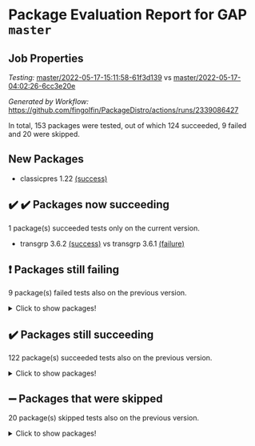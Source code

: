 # Package Evaluation Report for GAP `master`

## Job Properties

*Testing:* [master/2022-05-17-15:11:58-61f3d139](https://github.com/fingolfin/PackageDistro/blob/data/reports/master/2022-05-17-15:11:58-61f3d139) vs [master/2022-05-17-04:02:26-6cc3e20e](https://github.com/fingolfin/PackageDistro/blob/data/reports/master/2022-05-17-04:02:26-6cc3e20e)

*Generated by Workflow:* https://github.com/fingolfin/PackageDistro/actions/runs/2339086427

In total, 153 packages were tested, out of which 124 succeeded, 9 failed and 20 were skipped.

## New Packages

- classicpres 1.22 [(success)](https://github.com/fingolfin/PackageDistro/runs/6472163473?check_suite_focus=true)

## :heavy_check_mark: :heavy_check_mark: Packages now succeeding

1 package(s) succeeded tests only on the current version.
- transgrp 3.6.2 [(success)](https://github.com/fingolfin/PackageDistro/runs/6472180409?check_suite_focus=true) vs transgrp 3.6.1 [(failure)](https://github.com/fingolfin/PackageDistro/runs/6463901011?check_suite_focus=true)

## :exclamation: Packages still failing

9 package(s) failed tests also on the previous version.
<details><summary>Click to show packages!</summary>

- fining 1.4.1 [(failure)](https://github.com/fingolfin/PackageDistro/runs/6472167502?check_suite_focus=true)
- francy 1.2.4 [(failure)](https://github.com/fingolfin/PackageDistro/runs/6472168283?check_suite_focus=true)
- hap 1.39 [(failure)](https://github.com/fingolfin/PackageDistro/runs/6472169896?check_suite_focus=true)
- normalizinterface 1.3.2 [(failure)](https://github.com/fingolfin/PackageDistro/runs/6472174460?check_suite_focus=true)
- packagemanager 1.2 [(failure)](https://github.com/fingolfin/PackageDistro/runs/6472175426?check_suite_focus=true)
- rcwa 4.6.4 [(failure)](https://github.com/fingolfin/PackageDistro/runs/6472176855?check_suite_focus=true)
- recog 1.3.2 [(failure)](https://github.com/fingolfin/PackageDistro/runs/6472177118?check_suite_focus=true)
- semigroups 4.0.0 [(failure)](https://github.com/fingolfin/PackageDistro/runs/6472177884?check_suite_focus=true)
- ugaly 4.0.2 [(failure)](https://github.com/fingolfin/PackageDistro/runs/6472180574?check_suite_focus=true)
</details>

## :heavy_check_mark: Packages still succeeding

122 package(s) succeeded tests also on the previous version.
<details><summary>Click to show packages!</summary>

- ace 5.4 [(success)](https://github.com/fingolfin/PackageDistro/runs/6472161578?check_suite_focus=true)
- aclib 1.3.2 [(success)](https://github.com/fingolfin/PackageDistro/runs/6472161713?check_suite_focus=true)
- agt 0.2 [(success)](https://github.com/fingolfin/PackageDistro/runs/6472161855?check_suite_focus=true)
- alnuth 3.2.1 [(success)](https://github.com/fingolfin/PackageDistro/runs/6472161967?check_suite_focus=true)
- anupq 3.2.6 [(success)](https://github.com/fingolfin/PackageDistro/runs/6472162077?check_suite_focus=true)
- atlasrep 2.1.2 [(success)](https://github.com/fingolfin/PackageDistro/runs/6472162199?check_suite_focus=true)
- autodoc 2022.03.10 [(success)](https://github.com/fingolfin/PackageDistro/runs/6472162311?check_suite_focus=true)
- automata 1.15 [(success)](https://github.com/fingolfin/PackageDistro/runs/6472162451?check_suite_focus=true)
- automgrp 1.3.2 [(success)](https://github.com/fingolfin/PackageDistro/runs/6472162678?check_suite_focus=true)
- autpgrp 1.10.2 [(success)](https://github.com/fingolfin/PackageDistro/runs/6472162795?check_suite_focus=true)
- cap 2022.05-02 [(success)](https://github.com/fingolfin/PackageDistro/runs/6472162955?check_suite_focus=true)
- caratinterface 2.3.3 [(success)](https://github.com/fingolfin/PackageDistro/runs/6472163071?check_suite_focus=true)
- cddinterface 2020.06.24 [(success)](https://github.com/fingolfin/PackageDistro/runs/6472163210?check_suite_focus=true)
- circle 1.6.5 [(success)](https://github.com/fingolfin/PackageDistro/runs/6472163318?check_suite_focus=true)
- cohomolo 1.6.10 [(success)](https://github.com/fingolfin/PackageDistro/runs/6472163734?check_suite_focus=true)
- congruence 1.2.4 [(success)](https://github.com/fingolfin/PackageDistro/runs/6472164102?check_suite_focus=true)
- corelg 1.56 [(success)](https://github.com/fingolfin/PackageDistro/runs/6472164342?check_suite_focus=true)
- crime 1.6 [(success)](https://github.com/fingolfin/PackageDistro/runs/6472164515?check_suite_focus=true)
- crisp 1.4.5 [(success)](https://github.com/fingolfin/PackageDistro/runs/6472164658?check_suite_focus=true)
- crypting 0.10 [(success)](https://github.com/fingolfin/PackageDistro/runs/6472164821?check_suite_focus=true)
- cryst 4.1.24 [(success)](https://github.com/fingolfin/PackageDistro/runs/6472165083?check_suite_focus=true)
- crystcat 1.1.9 [(success)](https://github.com/fingolfin/PackageDistro/runs/6472165278?check_suite_focus=true)
- ctbllib 1.3.4 [(success)](https://github.com/fingolfin/PackageDistro/runs/6472165469?check_suite_focus=true)
- cubefree 1.19 [(success)](https://github.com/fingolfin/PackageDistro/runs/6472165613?check_suite_focus=true)
- curlinterface 2.2.2 [(success)](https://github.com/fingolfin/PackageDistro/runs/6472165744?check_suite_focus=true)
- cvec 2.7.5 [(success)](https://github.com/fingolfin/PackageDistro/runs/6472165886?check_suite_focus=true)
- datastructures 0.2.7 [(success)](https://github.com/fingolfin/PackageDistro/runs/6472166022?check_suite_focus=true)
- deepthought 1.0.5 [(success)](https://github.com/fingolfin/PackageDistro/runs/6472166185?check_suite_focus=true)
- design 1.7 [(success)](https://github.com/fingolfin/PackageDistro/runs/6472166333?check_suite_focus=true)
- difsets 2.3.1 [(success)](https://github.com/fingolfin/PackageDistro/runs/6472166513?check_suite_focus=true)
- digraphs 1.5.2 [(success)](https://github.com/fingolfin/PackageDistro/runs/6472166667?check_suite_focus=true)
- edim 1.3.5 [(success)](https://github.com/fingolfin/PackageDistro/runs/6472166837?check_suite_focus=true)
- example 4.3.1 [(success)](https://github.com/fingolfin/PackageDistro/runs/6472166939?check_suite_focus=true)
- factint 1.6.3 [(success)](https://github.com/fingolfin/PackageDistro/runs/6472167073?check_suite_focus=true)
- ferret 1.0.7 [(success)](https://github.com/fingolfin/PackageDistro/runs/6472167211?check_suite_focus=true)
- fga 1.4.0 [(success)](https://github.com/fingolfin/PackageDistro/runs/6472167345?check_suite_focus=true)
- float 1.0.3 [(success)](https://github.com/fingolfin/PackageDistro/runs/6472167612?check_suite_focus=true)
- format 1.4.3 [(success)](https://github.com/fingolfin/PackageDistro/runs/6472167749?check_suite_focus=true)
- forms 1.2.7 [(success)](https://github.com/fingolfin/PackageDistro/runs/6472167861?check_suite_focus=true)
- fplsa 1.2.5 [(success)](https://github.com/fingolfin/PackageDistro/runs/6472167981?check_suite_focus=true)
- fr 2.4.8 [(success)](https://github.com/fingolfin/PackageDistro/runs/6472168134?check_suite_focus=true)
- fwtree 1.3 [(success)](https://github.com/fingolfin/PackageDistro/runs/6472168426?check_suite_focus=true)
- gbnp 1.0.5 [(success)](https://github.com/fingolfin/PackageDistro/runs/6472168619?check_suite_focus=true)
- generalizedmorphismsforcap 2022.05-01 [(success)](https://github.com/fingolfin/PackageDistro/runs/6472168810?check_suite_focus=true)
- genss 1.6.6 [(success)](https://github.com/fingolfin/PackageDistro/runs/6472168948?check_suite_focus=true)
- gradedringforhomalg 2022.03-01 [(success)](https://github.com/fingolfin/PackageDistro/runs/6472169075?check_suite_focus=true)
- grape 4.8.5 [(success)](https://github.com/fingolfin/PackageDistro/runs/6472169216?check_suite_focus=true)
- groupoids 1.69 [(success)](https://github.com/fingolfin/PackageDistro/runs/6472169352?check_suite_focus=true)
- grpconst 2.6.2 [(success)](https://github.com/fingolfin/PackageDistro/runs/6472169527?check_suite_focus=true)
- guarana 0.96.3 [(success)](https://github.com/fingolfin/PackageDistro/runs/6472169674?check_suite_focus=true)
- guava 3.16 [(success)](https://github.com/fingolfin/PackageDistro/runs/6472169779?check_suite_focus=true)
- hapcryst 0.1.14 [(success)](https://github.com/fingolfin/PackageDistro/runs/6472170036?check_suite_focus=true)
- hecke 1.5.3 [(success)](https://github.com/fingolfin/PackageDistro/runs/6472170213?check_suite_focus=true)
- help 3.5 [(success)](https://github.com/fingolfin/PackageDistro/runs/6472170473?check_suite_focus=true)
- idrel 2.43 [(success)](https://github.com/fingolfin/PackageDistro/runs/6472170622?check_suite_focus=true)
- images 1.3.1 [(success)](https://github.com/fingolfin/PackageDistro/runs/6472170774?check_suite_focus=true)
- intpic 0.2.4 [(success)](https://github.com/fingolfin/PackageDistro/runs/6472170931?check_suite_focus=true)
- io 4.7.2 [(success)](https://github.com/fingolfin/PackageDistro/runs/6472171072?check_suite_focus=true)
- irredsol 1.4.3 [(success)](https://github.com/fingolfin/PackageDistro/runs/6472171337?check_suite_focus=true)
- json 2.1.0 [(success)](https://github.com/fingolfin/PackageDistro/runs/6472171478?check_suite_focus=true)
- jupyterkernel 1.4.1 [(success)](https://github.com/fingolfin/PackageDistro/runs/6472171645?check_suite_focus=true)
- jupyterviz 1.5.1 [(success)](https://github.com/fingolfin/PackageDistro/runs/6472171794?check_suite_focus=true)
- kan 1.34 [(success)](https://github.com/fingolfin/PackageDistro/runs/6472171904?check_suite_focus=true)
- kbmag 1.5.9 [(success)](https://github.com/fingolfin/PackageDistro/runs/6472172008?check_suite_focus=true)
- laguna 3.9.5 [(success)](https://github.com/fingolfin/PackageDistro/runs/6472172155?check_suite_focus=true)
- liealgdb 2.2.1 [(success)](https://github.com/fingolfin/PackageDistro/runs/6472172307?check_suite_focus=true)
- liepring 2.6 [(success)](https://github.com/fingolfin/PackageDistro/runs/6472172448?check_suite_focus=true)
- liering 2.4.2 [(success)](https://github.com/fingolfin/PackageDistro/runs/6472172640?check_suite_focus=true)
- linearalgebraforcap 2022.05-02 [(success)](https://github.com/fingolfin/PackageDistro/runs/6472172758?check_suite_focus=true)
- loops 3.4.1 [(success)](https://github.com/fingolfin/PackageDistro/runs/6472172891?check_suite_focus=true)
- lpres 1.0.3 [(success)](https://github.com/fingolfin/PackageDistro/runs/6472173030?check_suite_focus=true)
- majoranaalgebras 1.4 [(success)](https://github.com/fingolfin/PackageDistro/runs/6472173151?check_suite_focus=true)
- mapclass 1.4.5 [(success)](https://github.com/fingolfin/PackageDistro/runs/6472173318?check_suite_focus=true)
- matgrp 0.64 [(success)](https://github.com/fingolfin/PackageDistro/runs/6472173488?check_suite_focus=true)
- modisom 2.5.2 [(success)](https://github.com/fingolfin/PackageDistro/runs/6472173604?check_suite_focus=true)
- modulepresentationsforcap 2022.05-01 [(success)](https://github.com/fingolfin/PackageDistro/runs/6472173746?check_suite_focus=true)
- monoidalcategories 2022.05-02 [(success)](https://github.com/fingolfin/PackageDistro/runs/6472173867?check_suite_focus=true)
- nconvex 2020.11-04 [(success)](https://github.com/fingolfin/PackageDistro/runs/6472174023?check_suite_focus=true)
- nilmat 1.4.1 [(success)](https://github.com/fingolfin/PackageDistro/runs/6472174159?check_suite_focus=true)
- nock 1.5 [(success)](https://github.com/fingolfin/PackageDistro/runs/6472174316?check_suite_focus=true)
- nq 2.5.8 [(success)](https://github.com/fingolfin/PackageDistro/runs/6472174654?check_suite_focus=true)
- numericalsgps 1.3.0 [(success)](https://github.com/fingolfin/PackageDistro/runs/6472174876?check_suite_focus=true)
- openmath 11.5.1 [(success)](https://github.com/fingolfin/PackageDistro/runs/6472175073?check_suite_focus=true)
- orb 4.8.4 [(success)](https://github.com/fingolfin/PackageDistro/runs/6472175226?check_suite_focus=true)
- patternclass 2.4.2 [(success)](https://github.com/fingolfin/PackageDistro/runs/6472175584?check_suite_focus=true)
- permut 2.0.4 [(success)](https://github.com/fingolfin/PackageDistro/runs/6472175717?check_suite_focus=true)
- polenta 1.3.10 [(success)](https://github.com/fingolfin/PackageDistro/runs/6472175871?check_suite_focus=true)
- polymaking 0.8.6 [(success)](https://github.com/fingolfin/PackageDistro/runs/6472176061?check_suite_focus=true)
- primgrp 3.4.2 [(success)](https://github.com/fingolfin/PackageDistro/runs/6472176205?check_suite_focus=true)
- profiling 2.5.0 [(success)](https://github.com/fingolfin/PackageDistro/runs/6472176313?check_suite_focus=true)
- qpa 1.33 [(success)](https://github.com/fingolfin/PackageDistro/runs/6472176468?check_suite_focus=true)
- quagroup 1.8.3 [(success)](https://github.com/fingolfin/PackageDistro/runs/6472176612?check_suite_focus=true)
- radiroot 2.9 [(success)](https://github.com/fingolfin/PackageDistro/runs/6472176751?check_suite_focus=true)
- rds 1.8 [(success)](https://github.com/fingolfin/PackageDistro/runs/6472176990?check_suite_focus=true)
- repndecomp 1.2.1 [(success)](https://github.com/fingolfin/PackageDistro/runs/6472177227?check_suite_focus=true)
- repsn 3.1.0 [(success)](https://github.com/fingolfin/PackageDistro/runs/6472177351?check_suite_focus=true)
- resclasses 4.7.2 [(success)](https://github.com/fingolfin/PackageDistro/runs/6472177541?check_suite_focus=true)
- scscp 2.3.1 [(success)](https://github.com/fingolfin/PackageDistro/runs/6472177717?check_suite_focus=true)
- sglppow 2.2 [(success)](https://github.com/fingolfin/PackageDistro/runs/6472178026?check_suite_focus=true)
- sgpviz 0.999.5 [(success)](https://github.com/fingolfin/PackageDistro/runs/6472178184?check_suite_focus=true)
- simpcomp 2.1.14 [(success)](https://github.com/fingolfin/PackageDistro/runs/6472178351?check_suite_focus=true)
- singular 2020.12.18 [(success)](https://github.com/fingolfin/PackageDistro/runs/6472178554?check_suite_focus=true)
- sla 1.5.3 [(success)](https://github.com/fingolfin/PackageDistro/runs/6472178720?check_suite_focus=true)
- smallgrp 1.5 [(success)](https://github.com/fingolfin/PackageDistro/runs/6472178906?check_suite_focus=true)
- smallsemi 0.6.13 [(success)](https://github.com/fingolfin/PackageDistro/runs/6472179098?check_suite_focus=true)
- sonata 2.9.4 [(success)](https://github.com/fingolfin/PackageDistro/runs/6472179220?check_suite_focus=true)
- sophus 1.25 [(success)](https://github.com/fingolfin/PackageDistro/runs/6472179364?check_suite_focus=true)
- spinsym 1.5.2 [(success)](https://github.com/fingolfin/PackageDistro/runs/6472179547?check_suite_focus=true)
- symbcompcc 1.3.2 [(success)](https://github.com/fingolfin/PackageDistro/runs/6472179768?check_suite_focus=true)
- thelma 1.3 [(success)](https://github.com/fingolfin/PackageDistro/runs/6472179934?check_suite_focus=true)
- tomlib 1.2.9 [(success)](https://github.com/fingolfin/PackageDistro/runs/6472180054?check_suite_focus=true)
- toric 1.9.5 [(success)](https://github.com/fingolfin/PackageDistro/runs/6472180235?check_suite_focus=true)
- unipot 1.5 [(success)](https://github.com/fingolfin/PackageDistro/runs/6472180738?check_suite_focus=true)
- unitlib 4.1.0 [(success)](https://github.com/fingolfin/PackageDistro/runs/6472180886?check_suite_focus=true)
- utils 0.72 [(success)](https://github.com/fingolfin/PackageDistro/runs/6472181082?check_suite_focus=true)
- uuid 0.7 [(success)](https://github.com/fingolfin/PackageDistro/runs/6472181193?check_suite_focus=true)
- walrus 0.9991 [(success)](https://github.com/fingolfin/PackageDistro/runs/6472181347?check_suite_focus=true)
- wedderga 4.10.2 [(success)](https://github.com/fingolfin/PackageDistro/runs/6472181472?check_suite_focus=true)
- xmod 2.88 [(success)](https://github.com/fingolfin/PackageDistro/runs/6472181630?check_suite_focus=true)
- xmodalg 1.22 [(success)](https://github.com/fingolfin/PackageDistro/runs/6472181797?check_suite_focus=true)
- yangbaxter 0.10.0 [(success)](https://github.com/fingolfin/PackageDistro/runs/6472181929?check_suite_focus=true)
- zeromqinterface 0.13 [(success)](https://github.com/fingolfin/PackageDistro/runs/6472182053?check_suite_focus=true)
</details>

## :heavy_minus_sign: Packages that were skipped

20 package(s) skipped tests also on the previous version.
<details><summary>Click to show packages!</summary>

- 4ti2interface 2022.03-01 [(skipped)](https://github.com/fingolfin/PackageDistro/runs/6471983427?check_suite_focus=true)
- browse 1.8.14 [(skipped)](https://github.com/fingolfin/PackageDistro/runs/6471983427?check_suite_focus=true)
- examplesforhomalg 2022.03-01 [(skipped)](https://github.com/fingolfin/PackageDistro/runs/6471983427?check_suite_focus=true)
- gapdoc 1.6.5 [(skipped)](https://github.com/fingolfin/PackageDistro/runs/6471983427?check_suite_focus=true)
- gauss 2022.03-01 [(skipped)](https://github.com/fingolfin/PackageDistro/runs/6471983427?check_suite_focus=true)
- gaussforhomalg 2022.03-01 [(skipped)](https://github.com/fingolfin/PackageDistro/runs/6471983427?check_suite_focus=true)
- gradedmodules 2022.03-01 [(skipped)](https://github.com/fingolfin/PackageDistro/runs/6471983427?check_suite_focus=true)
- homalg 2022.03-01 [(skipped)](https://github.com/fingolfin/PackageDistro/runs/6471983427?check_suite_focus=true)
- homalgtocas 2022.03-01 [(skipped)](https://github.com/fingolfin/PackageDistro/runs/6471983427?check_suite_focus=true)
- io_forhomalg 2022.03-01 [(skipped)](https://github.com/fingolfin/PackageDistro/runs/6471983427?check_suite_focus=true)
- itc 1.5.1 [(skipped)](https://github.com/fingolfin/PackageDistro/runs/6471983427?check_suite_focus=true)
- localizeringforhomalg 2022.03-01 [(skipped)](https://github.com/fingolfin/PackageDistro/runs/6471983427?check_suite_focus=true)
- matricesforhomalg 2022.04-01 [(skipped)](https://github.com/fingolfin/PackageDistro/runs/6471983427?check_suite_focus=true)
- modules 2022.03-01 [(skipped)](https://github.com/fingolfin/PackageDistro/runs/6471983427?check_suite_focus=true)
- polycyclic 2.16 [(skipped)](https://github.com/fingolfin/PackageDistro/runs/6471983427?check_suite_focus=true)
- ringsforhomalg 2022.04-01 [(skipped)](https://github.com/fingolfin/PackageDistro/runs/6471983427?check_suite_focus=true)
- sco 2022.03-01 [(skipped)](https://github.com/fingolfin/PackageDistro/runs/6471983427?check_suite_focus=true)
- toolsforhomalg 2022.04-03 [(skipped)](https://github.com/fingolfin/PackageDistro/runs/6471983427?check_suite_focus=true)
- toricvarieties 2022.03.23 [(skipped)](https://github.com/fingolfin/PackageDistro/runs/6471983427?check_suite_focus=true)
- xgap 4.31 [(skipped)](https://github.com/fingolfin/PackageDistro/runs/6471983427?check_suite_focus=true)
</details>

